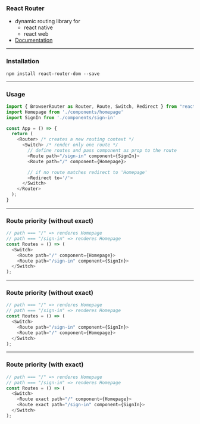 

### React Router

- dynamic routing library for
  - react native
  - react web
- [Documentation](https://reacttraining.com/react-router/web/guides/quick-start)

----

### Installation

```
npm install react-router-dom --save
```

----

### Usage

```js
import { BrowserRouter as Router, Route, Switch, Redirect } from "react-router-dom";
import Homepage from './components/homepage'
import SignIn from './components/sign-in'

const App = () => {
  return (
    <Router> /* creates a new routing context */
      <Switch> /* render only one route */
        // define routes and pass component as prop to the route
        <Route path="/sign-in" component={SignIn}>
        <Route path="/" component={Homepage}>

        // if no route matches redirect to 'Homepage'
        <Redirect to='/'>
      </Switch>
    </Router>
  );
}
```

---

### Route priority (without exact)

```js
// path === "/" => renderes Homepage
// path === "/sign-in" => renderes Homepage
const Routes = () => (
  <Switch>
    <Route path="/" component={Homepage}>
    <Route path="/sign-in" component={SignIn}>
  </Switch>
);
```

---

### Route priority (without exact)

```js
// path === "/" => renderes Homepage
// path === "/sign-in" => renderes Homepage
const Routes = () => (
  <Switch>
    <Route path="/sign-in" component={SignIn}>
    <Route path="/" component={Homepage}>
  </Switch>
);
```

---

### Route priority (with exact)

```js
// path === "/" => renderes Homepage
// path === "/sign-in" => renderes Homepage
const Routes = () => (
  <Switch>
    <Route exact path="/" component={Homepage}>
    <Route exact path="/sign-in" component={SignIn}>
  </Switch>
);
```
